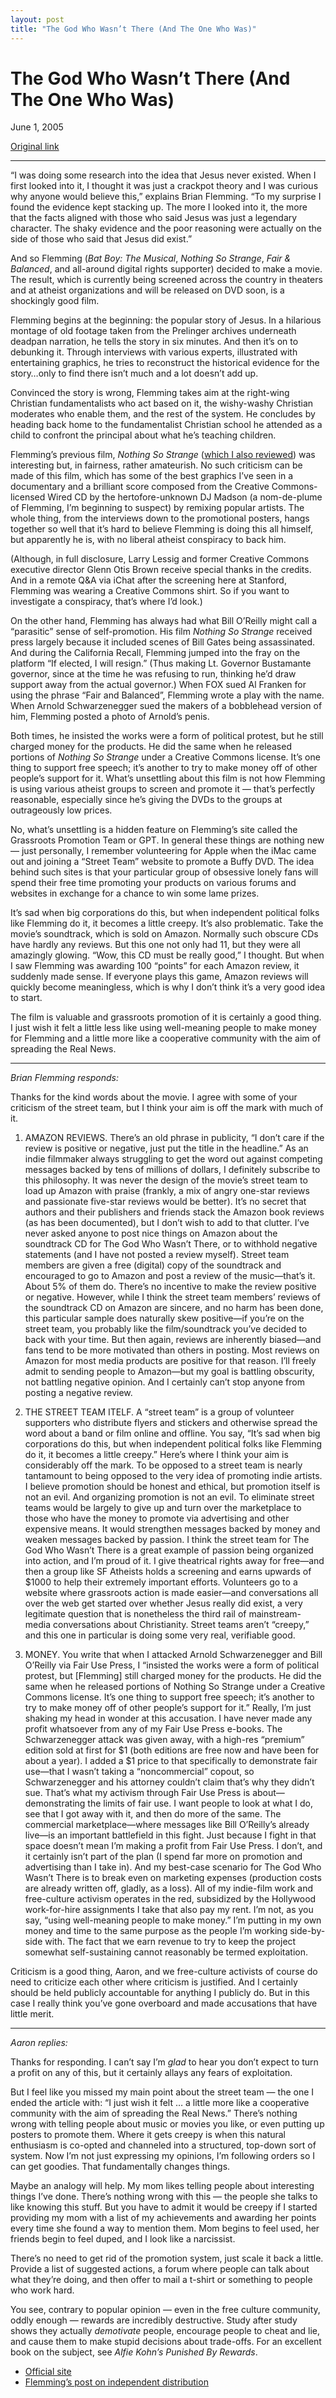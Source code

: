 ```yaml
---
layout: post
title: "The God Who Wasn’t There (And The One Who Was)"
---
```

The God Who Wasn’t There (And The One Who Was)
==============================================

June 1, 2005

[Original link](http://www.aaronsw.com/weblog/thegodmovie)

* * * * *

“I was doing some research into the idea that Jesus never existed. When
I first looked into it, I thought it was just a crackpot theory and I
was curious why anyone would believe this,” explains Brian Flemming. “To
my surprise I found the evidence kept stacking up. The more I looked
into it, the more that the facts aligned with those who said Jesus was
just a legendary character. The shaky evidence and the poor reasoning
were actually on the side of those who said that Jesus did exist.”

And so Flemming (*Bat Boy: The Musical*, *Nothing So Strange*, *Fair &
Balanced*, and all-around digital rights supporter) decided to make a
movie. The result, which is currently being screened across the country
in theaters and at atheist organizations and will be released on DVD
soon, is a shockingly good film.

Flemming begins at the beginning: the popular story of Jesus. In a
hilarious montage of old footage taken from the Prelinger archives
underneath deadpan narration, he tells the story in six minutes. And
then it’s on to debunking it. Through interviews with various experts,
illustrated with entertaining graphics, he tries to reconstruct the
historical evidence for the story…only to find there isn’t much and a
lot doesn’t add up.

Convinced the story is wrong, Flemming takes aim at the right-wing
Christian fundamentalists who act based on it, the wishy-washy Christian
moderates who enable them, and the rest of the system. He concludes by
heading back home to the fundamentalist Christian school he attended as
a child to confront the principal about what he’s teaching children.

Flemming’s previous film, *Nothing So Strange* ([which I also
reviewed](http://www.aaronsw.com/weblog/001102)) was interesting but, in
fairness, rather amateurish. No such criticism can be made of this film,
which has some of the best graphics I’ve seen in a documentary and a
brilliant score composed from the Creative Commons-licensed Wired CD by
the hertofore-unknown DJ Madson (a nom-de-plume of Flemming, I’m
beginning to suspect) by remixing popular artists. The whole thing, from
the interviews down to the promotional posters, hangs together so well
that it’s hard to believe Flemming is doing this all himself, but
apparently he is, with no liberal atheist conspiracy to back him.

(Although, in full disclosure, Larry Lessig and former Creative Commons
executive director Glenn Otis Brown receive special thanks in the
credits. And in a remote Q&A via iChat after the screening here at
Stanford, Flemming was wearing a Creative Commons shirt. So if you want
to investigate a conspiracy, that’s where I’d look.)

On the other hand, Flemming has always had what Bill O’Reilly might call
a “parasitic” sense of self-promotion. His film *Nothing So Strange*
received press largely because it included scenes of Bill Gates being
assassinated. And during the California Recall, Flemming jumped into the
fray on the platform “If elected, I will resign.” (Thus making Lt.
Governor Bustamante governor, since at the time he was refusing to run,
thinking he’d draw support away from the actual governor.) When FOX sued
Al Franken for using the phrase “Fair and Balanced”, Flemming wrote a
play with the name. When Arnold Schwarzenegger sued the makers of a
bobblehead version of him, Flemming posted a photo of Arnold’s penis.

Both times, he insisted the works were a form of political protest, but
he still charged money for the products. He did the same when he
released portions of *Nothing So Strange* under a Creative Commons
license. It’s one thing to support free speech; it’s another to try to
make money off of other people’s support for it. What’s unsettling about
this film is not how Flemming is using various atheist groups to screen
and promote it — that’s perfectly reasonable, especially since he’s
giving the DVDs to the groups at outrageously low prices.

No, what’s unsettling is a hidden feature on Flemming’s site called the
Grassroots Promotion Team or GPT. In general these things are nothing
new — just personally, I remember volunteering for Apple when the iMac
came out and joining a “Street Team” website to promote a Buffy DVD. The
idea behind such sites is that your particular group of obsessive lonely
fans will spend their free time promoting your products on various
forums and websites in exchange for a chance to win some lame prizes.

It’s sad when big corporations do this, but when independent political
folks like Flemming do it, it becomes a little creepy. It’s also
problematic. Take the movie’s soundtrack, which is sold on Amazon.
Normally such obscure CDs have hardly any reviews. But this one not only
had 11, but they were all amazingly glowing. “Wow, this CD must be
really good,” I thought. But when I saw Flemming was awarding 100
“points” for each Amazon review, it suddenly made sense. If everyone
plays this game, Amazon reviews will quickly become meaningless, which
is why I don’t think it’s a very good idea to start.

The film is valuable and grassroots promotion of it is certainly a good
thing. I just wish it felt a little less like using well-meaning people
to make money for Flemming and a little more like a cooperative
community with the aim of spreading the Real News.

* * * * *

*Brian Flemming responds:*

Thanks for the kind words about the movie. I agree with some of your
criticism of the street team, but I think your aim is off the mark with
much of it.

1.  AMAZON REVIEWS. There’s an old phrase in publicity, “I don’t care if
    the review is positive or negative, just put the title in the
    headline.” As an indie filmmaker always struggling to get the word
    out against competing messages backed by tens of millions of
    dollars, I definitely subscribe to this philosophy. It was never the
    design of the movie’s street team to load up Amazon with praise
    (frankly, a mix of angry one-star reviews and passionate five-star
    reviews would be better). It’s no secret that authors and their
    publishers and friends stack the Amazon book reviews (as has been
    documented), but I don’t wish to add to that clutter. I’ve never
    asked anyone to post nice things on Amazon about the soundtrack CD
    for The God Who Wasn’t There, or to withhold negative statements
    (and I have not posted a review myself). Street team members are
    given a free (digital) copy of the soundtrack and encouraged to go
    to Amazon and post a review of the music—that’s it. About 5% of them
    do. There’s no incentive to make the review positive or negative.
    However, while I think the street team members’ reviews of the
    soundtrack CD on Amazon are sincere, and no harm has been done, this
    particular sample does naturally skew positive—if you’re on the
    street team, you probably like the film/soundtrack you’ve decided to
    back with your time. But then again, reviews are inherently
    biased—and fans tend to be more motivated than others in posting.
    Most reviews on Amazon for most media products are positive for that
    reason. I’ll freely admit to sending people to Amazon—but my goal is
    battling obscurity, not battling negative opinion. And I certainly
    can’t stop anyone from posting a negative review.

2.  THE STREET TEAM ITELF. A “street team” is a group of volunteer
    supporters who distribute flyers and stickers and otherwise spread
    the word about a band or film online and offline. You say, “It’s sad
    when big corporations do this, but when independent political folks
    like Flemming do it, it becomes a little creepy.” Here’s where I
    think your aim is considerably off the mark. To be opposed to a
    street team is nearly tantamount to being opposed to the very idea
    of promoting indie artists. I believe promotion should be honest and
    ethical, but promotion itself is not an evil. And organizing
    promotion is not an evil. To eliminate street teams would be largely
    to give up and turn over the marketplace to those who have the money
    to promote via advertising and other expensive means. It would
    strengthen messages backed by money and weaken messages backed by
    passion. I think the street team for The God Who Wasn’t There is a
    great example of passion being organized into action, and I’m proud
    of it. I give theatrical rights away for free—and then a group like
    SF Atheists holds a screening and earns upwards of \$1000 to help
    their extremely important efforts. Volunteers go to a website where
    grassroots action is made easier—and conversations all over the web
    get started over whether Jesus really did exist, a very legitimate
    question that is nonetheless the third rail of mainstream-media
    conversations about Christianity. Street teams aren’t “creepy,” and
    this one in particular is doing some very real, verifiable good.

3.  MONEY. You write that when I attacked Arnold Schwarzenegger and Bill
    O’Reilly via Fair Use Press, I “insisted the works were a form of
    political protest, but [Flemming] still charged money for the
    products. He did the same when he released portions of Nothing So
    Strange under a Creative Commons license. It’s one thing to support
    free speech; it’s another to try to make money off of other people’s
    support for it.” Really, I’m just shaking my head in wonder at this
    accusation. I have never made any profit whatsoever from any of my
    Fair Use Press e-books. The Schwarzenegger attack was given away,
    with a high-res “premium” edition sold at first for \$1 (both
    editions are free now and have been for about a year). I added a \$1
    price to that specifically to demonstrate fair use—that I wasn’t
    taking a “noncommercial” copout, so Schwarzenegger and his attorney
    couldn’t claim that’s why they didn’t sue. That’s what my activism
    through Fair Use Press is about—demonstrating the limits of fair
    use. I want people to look at what I do, see that I got away with
    it, and then do more of the same. The commercial marketplace—where
    messages like Bill O’Reilly’s already live—is an important
    battlefield in this fight. Just because I fight in that space
    doesn’t mean I’m making a profit from Fair Use Press. I don’t, and
    it certainly isn’t part of the plan (I spend far more on promotion
    and advertising than I take in). And my best-case scenario for The
    God Who Wasn’t There is to break even on marketing expenses
    (production costs are already written off, gladly, as a loss). All
    of my indie-film work and free-culture activism operates in the red,
    subsidized by the Hollywood work-for-hire assignments I take that
    also pay my rent. I’m not, as you say, “using well-meaning people to
    make money.” I’m putting in my own money and time to the same
    purpose as the people I’m working side-by-side with. The fact that
    we earn revenue to try to keep the project somewhat self-sustaining
    cannot reasonably be termed exploitation.

Criticism is a good thing, Aaron, and we free-culture activists of
course do need to criticize each other where criticism is justified. And
I certainly should be held publicly accountable for anything I publicly
do. But in this case I really think you’ve gone overboard and made
accusations that have little merit.

* * * * *

*Aaron replies:*

Thanks for responding. I can’t say I’m *glad* to hear you don’t expect
to turn a profit on any of this, but it certainly allays any fears of
exploitation.

But I feel like you missed my main point about the street team — the one
I ended the article with: “I just wish it felt … a little more like a
cooperative community with the aim of spreading the Real News.” There’s
nothing wrong with telling people about music or movies you like, or
even putting up posters to promote them. Where it gets creepy is when
this natural enthusiasm is co-opted and channeled into a structured,
top-down sort of system. Now I’m not just expressing my opinions, I’m
following orders so I can get goodies. That fundamentally changes
things.

Maybe an analogy will help. My mom likes telling people about
interesting things I’ve done. There’s nothing wrong with this — the
people she talks to like knowing this stuff. But you have to admit it
would be creepy if I started providing my mom with a list of my
achievements and awarding her points every time she found a way to
mention them. Mom begins to feel used, her friends begin to feel duped,
and I look like a narcissist.

There’s no need to get rid of the promotion system, just scale it back a
little. Provide a list of suggested actions, a forum where people can
talk about what they’re doing, and then offer to mail a t-shirt or
something to people who work hard.

You see, contrary to popular opinion — even in the free culture
community, oddly enough — rewards are incredibly destructive. Study
after study shows they actually *demotivate* people, encourage people to
cheat and lie, and cause them to make stupid decisions about trade-offs.
For an excellent book on the subject, see *Alfie Kohn’s Punished By
Rewards*.

-   [Official site](http://www.thegodmovie.com/)
-   [Flemming’s post on independent
    distribution](http://www.slumdance.com/blogs/brian_flemming/archives/001604.html)

